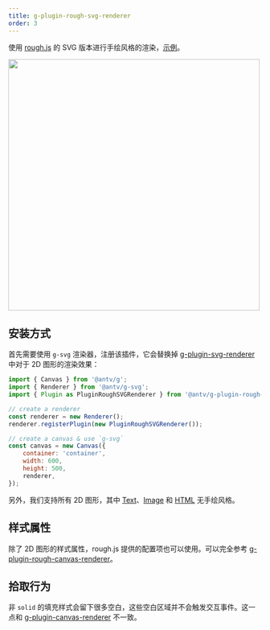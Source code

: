 ```yaml
---
title: g-plugin-rough-svg-renderer
order: 3
---
```


使用 [rough.js](https://roughjs.com/) 的 SVG 版本进行手绘风格的渲染，[示例](/zh/examples/plugins#rough)。

<img src="https://gw.alipayobjects.com/mdn/rms_6ae20b/afts/img/A*d4iiS5_3YVIAAAAAAAAAAAAAARQnAQ" width="500">

## 安装方式

首先需要使用 `g-svg` 渲染器，注册该插件，它会替换掉 [g-plugin-svg-renderer](/zh/plugins/svg-renderer) 中对于 2D 图形的渲染效果：

```js
import { Canvas } from '@antv/g';
import { Renderer } from '@antv/g-svg';
import { Plugin as PluginRoughSVGRenderer } from '@antv/g-plugin-rough-svg-renderer';

// create a renderer
const renderer = new Renderer();
renderer.registerPlugin(new PluginRoughSVGRenderer());

// create a canvas & use `g-svg`
const canvas = new Canvas({
    container: 'container',
    width: 600,
    height: 500,
    renderer,
});
```

另外，我们支持所有 2D 图形，其中 [Text](/zh/api/basic/text)、[Image](/zh/api/basic/image) 和 [HTML](/zh/api/basic/html) 无手绘风格。

## 样式属性

除了 2D 图形的样式属性，rough.js 提供的配置项也可以使用。可以完全参考 [g-plugin-rough-canvas-renderer](/plugins/rough-canvas-renderer)。

## 拾取行为

非 `solid` 的填充样式会留下很多空白，这些空白区域并不会触发交互事件。这一点和 [g-plugin-canvas-renderer](/zh/plugins/canvas-renderer) 不一致。
